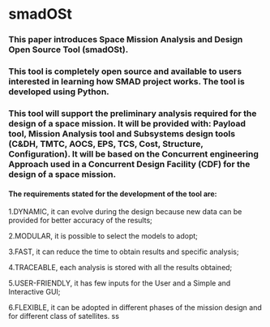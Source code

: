 # smadOSt
### This paper introduces Space Mission Analysis and Design Open Source Tool (smadOSt). 

### This tool is completely open source and available to users interested in learning how SMAD project  works. The tool is developed using Python. 

### This tool will support the preliminary analysis required for the design of a space mission. It will be provided with: Payload tool, Mission Analysis tool and Subsystems design tools (C&DH, TMTC, AOCS, EPS, TCS, Cost, Structure, Configuration). It will be based on the Concurrent engineering Approach used in a Concurrent Design Facility (CDF) for the design of a space mission.

#### The requirements stated for the development of the tool are:
<p>1.DYNAMIC, it can evolve during the design because new data can be provided for better accuracy of the results;
<p>2.MODULAR, it is possible to select the models to adopt;
<p>3.FAST, it can reduce the time to obtain results and specific analysis;
<p>4.TRACEABLE, each analysis is stored with all the results obtained;
<p>5.USER-FRIENDLY, it has few inputs for the User and a Simple and Interactive GUI;
<p>6.FLEXIBLE, it can be adopted in different phases of the mission design and for different class of satellites.
ss